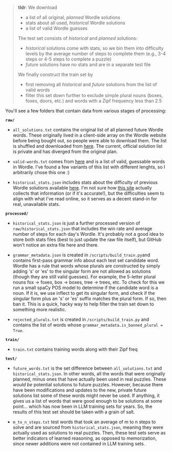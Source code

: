 >**tldr**:
>We download 
>- a list of all original, *planned* Wordle solutions
>- stats about all used, *historical* Wordle solutions
>- a list of valid Wordle guesses
>
>The test set consists of *historical* and *planned* solutions:
>- *historical* solutions come with stats, so we bin them into difficulty levels by the average number of steps to complete them (e.g., 3-4 steps or 4-5 steps to complete a puzzle)
>- *future* solutions have no stats and are in a separate test file
>
>We finally construct the train set by
>- first removing all *historical* and *future* solutions from the list of valid words
>- filter this set down further to exclude simple plural nouns (boxes, foxes, doors, etc.) and words with a Zipf frequency less than 2.5


You'll see a few folders that contain data from various stages of processing:

**`raw/`**

- `all_solutions.txt` contains the original list of all planned future Wordle words. These originally lived in a client-side array on the Wordle website before being bought out, so people were able to download them. The list is shuffled and downloaded from [here](https://raw.githubusercontent.com/Kinkelin/WordleCompetition/main/data/official/shuffled_real_wordles.txt). The current, official solution list is private and has diverged from the original plan.

- `valid-words.txt` comes from [here](https://gist.githubusercontent.com/dracos/dd0668f281e685bad51479e5acaadb93/raw/valid-wordle-words.txt) and is a list of valid, guessable words in Wordle. I've found a few variants of this list with different lenghts, so I arbitrarily chose this one :)

- `historical_stats.json` includes stats about the difficulty of previous Wordle solutions available [here](https://engaging-data.com/pages/scripts/wordlebot/wordlepuzzles.js). I'm not sure how [this site](https://engaging-data.com/wordle-guess-distribution/) actually collects that information (or if it's accurate!), but the difficulties seem to align with what I've read online, so it serves as a decent stand-in for real, unavailable stats.


**`processed/`**

- `historical_stats.json` is just a further processed version of `raw/historical_stats.json` that includes the win rate and average number of steps for each day's Wordle. It's probably not a good idea to store both stats files (best to just update the raw file itself), but GitHub won't notice an extra file here and there.

- `grammar_metadata.json` is created in `/scripts/build_train.py`and contains first-pass grammar info about each test set candidate word. Wordle has a rule that words whose plurals are constructed by simply adding 's' or 'es' to the singular form are not allowed as solutions (though they are still valid guesses). For example, the 5-letter plural nouns fox -> foxes, box -> boxes, tree -> trees, etc. To check for this we run a small spaCy POS model to determine if the candidate word is a noun. If it is, we use inflect to get its singular form, and check if the singular form plus an 's' or 'es' suffix matches the plural form. If so, then ban it. This is a quick, hacky way to help filter the train set down to something more realistic.

- `rejected_plurals.txt` is created in `/scripts/build_train.py` and contains the list of words whose `grammar_metadata.is_banned_plural = True`. 


**`train/`** 

- `train.txt` contains training words along with their Zipf freq

**`test/`**

- `future_words.txt` is the set difference between `all_solutions.txt` and `historical_stats.json`. In other words, all the words that were originally planned, minus ones that have actually been used in real puzzles. These *would be* potential solutions to future puzzles. However, because there have been modifications and updates to the new, private future solutions list some of these words might never be used. If anything, it gives us a list of words that were good enough to be solutions at some point... which has now been in LLM training sets for years. So, the results of this test set should be taken with a grain of salt.

- `m_to_n_steps.txt` test words that took an average of m to n steps to solve and are sourced from `historical_stats.json`, meaning they were actually used as solutions to real puzzles. Then, these test sets serve as better indicators of learned reasoning, as opposed to memorization, since newer additions were not contained in LLM training sets.